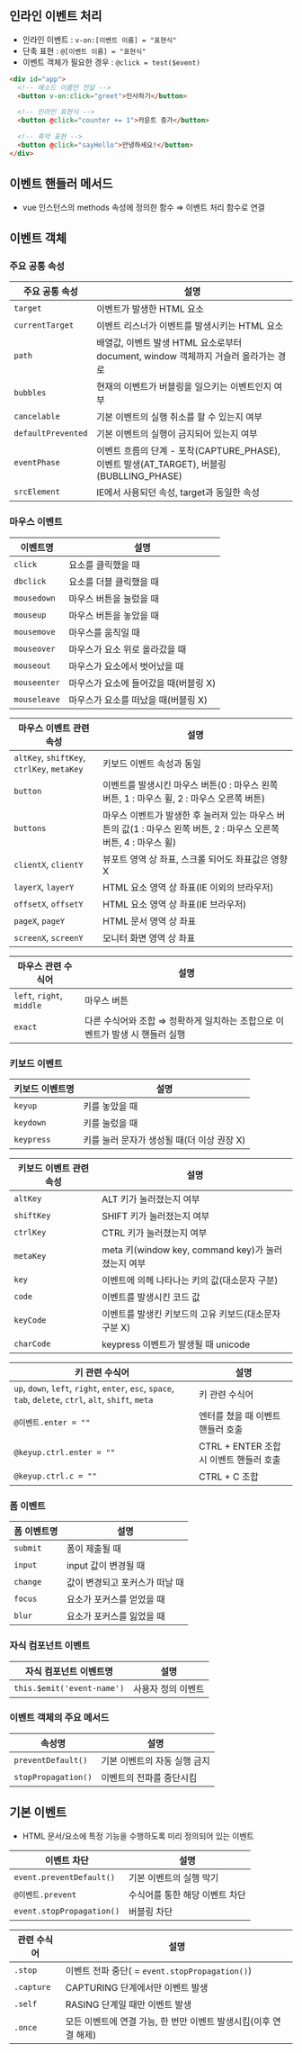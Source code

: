 ## 인라인 이벤트 처리

- 인라인 이벤트 : `v-on:[이벤트 이름] = "표현식"`
- 단축 표현 : `@[이벤트 이름] = "표현식"`
- 이벤트 객체가 필요한 경우 : `@click = test($event)`

```html
<div id="app">
  <!-- 메소드 이름만 전달 -->
  <button v-on:click="greet">인사하기</button>

  <!-- 인라인 표현식 -->
  <button @click="counter += 1">카운트 증가</button>

  <!-- 축약 표현 -->
  <button @click="sayHello">안녕하세요!</button>
</div>
```

## 이벤트 핸들러 메서드

- vue 인스턴스의 methods 속성에 정의한 함수 ⇒ 이벤트 처리 함수로 연결

## 이벤트 객체

### 주요 공통 속성

| 주요 공통 속성     | 설명                                                                                     |
| ------------------ | ---------------------------------------------------------------------------------------- |
| `target`           | 이벤트가 발생한 HTML 요소                                                                |
| `currentTarget`    | 이벤트 리스너가 이벤트를 발생시키는 HTML 요소                                            |
| `path`             | 배열값, 이벤트 발생 HTML 요소로부터 document, window 객체까지 거슬러 올라가는 경로       |
| `bubbles`          | 현재의 이벤트가 버블링을 일으키는 이벤트인지 여부                                        |
| `cancelable`       | 기본 이벤트의 실행 취소를 할 수 있는지 여부                                              |
| `defaultPrevented` | 기본 이벤트의 실행이 금지되어 있는지 여부                                                |
| `eventPhase`       | 이벤트 흐름의 단계 - 포착(CAPTURE_PHASE), 이벤트 발생(AT_TARGET), 버블링(BUBLLING_PHASE) |
| `srcElement`       | IE에서 사용되던 속성, target과 동일한 속성                                               |

### 마우스 이벤트

| 이벤트명     | 설명                                  |
| ------------ | ------------------------------------- |
| `click`      | 요소를 클릭했을 때                    |
| `dbclick`    | 요소를 더블 클릭했을 때               |
| `mousedown`  | 마우스 버튼을 눌렀을 때               |
| `mouseup`    | 마우스 버튼을 놓았을 때               |
| `mousemove`  | 마우스를 움직일 때                    |
| `mouseover`  | 마우스가 요소 위로 올라갔을 때        |
| `mouseout`   | 마우스가 요소에서 벗어났을 때         |
| `mouseenter` | 마우스가 요소에 들어갔을 때(버블링 X) |
| `mouseleave` | 마우스가 요소를 떠났을 때(버블링 X)   |

| 마우스 이벤트 관련 속성                    | 설명                                                                                                                |
| ------------------------------------------ | ------------------------------------------------------------------------------------------------------------------- |
| `altKey`, `shiftKey`, `ctrlKey`, `metaKey` | 키보드 이벤트 속성과 동일                                                                                           |
| `button`                                   | 이벤트를 발생시킨 마우스 버튼(0 : 마우스 왼쪽 버튼, 1 : 마우스 휠, 2 : 마우스 오른쪽 버튼)                          |
| `buttons`                                  | 마우스 이벤트가 발생한 후 눌러져 있는 마우스 버튼의 값(1 : 마우스 왼쪽 버튼, 2 : 마우스 오른쪽 버튼, 4 : 마우스 휠) |
| `clientX`, `clientY`                       | 뷰포트 영역 상 좌표, 스크롤 되어도 좌표값은 영향 X                                                                  |
| `layerX`, `layerY`                         | HTML 요소 영역 상 좌표(IE 이외의 브라우저)                                                                          |
| `offsetX`, `offsetY`                       | HTML 요소 영역 상 좌표(IE 브라우저)                                                                                 |
| `pageX`, `pageY`                           | HTML 문서 영역 상 좌표                                                                                              |
| `screenX`, `screenY`                       | 모니터 화면 영역 상 좌표                                                                                            |

| 마우스 관련 수식어        | 설명                                                                         |
| ------------------------- | ---------------------------------------------------------------------------- |
| `left`, `right`, `middle` | 마우스 버튼                                                                  |
| `exact`                   | 다른 수식어와 조합 ⇒ 정확하게 일치하는 조합으로 이벤트가 발생 시 핸들러 실행 |

### 키보드 이벤트

| 키보드 이벤트명 | 설명                                       |
| --------------- | ------------------------------------------ |
| `keyup`         | 키를 놓았을 때                             |
| `keydown`       | 키를 눌렀을 때                             |
| `keypress`      | 키를 눌러 문자가 생성될 때(더 이상 권장 X) |

| 키보드 이벤트 관련 속성 | 설명                                                  |
| ----------------------- | ----------------------------------------------------- |
| `altKey`                | ALT 키가 눌러졌는지 여부                              |
| `shiftKey`              | SHIFT 키가 눌러졌는지 여부                            |
| `ctrlKey`               | CTRL 키가 눌러졌는지 여부                             |
| `metaKey`               | meta 키(window key, command key)가 눌러졌는지 여부    |
| `key`                   | 이벤트에 의헤 나타나는 키의 값(대소문자 구분)         |
| `code`                  | 이벤트를 발생시킨 코드 값                             |
| `keyCode`               | 이벤트를 발생킨 키보드의 고유 키보드(대소문자 구분 X) |
| `charCode`              | keypress 이벤트가 발생될 때 unicode                   |

| 키 관련 수식어                                                                                          | 설명                                    |
| ------------------------------------------------------------------------------------------------------- | --------------------------------------- |
| `up`, `down`, `left`, `right`, `enter`, `esc`, `space`, `tab`, `delete`, `ctrl`, `alt`, `shift`, `meta` | 키 관련 수식어                          |
| `@이벤트.enter = ""`                                                                                    | 엔터를 쳤을 때 이벤트 핸들러 호출       |
| `@keyup.ctrl.enter = ""`                                                                                | CTRL + ENTER 조합 시 이벤트 핸들러 호출 |
| `@keyup.ctrl.c = ""`                                                                                    | CTRL + C 조합                           |

### 폼 이벤트

| 폼 이벤트명 | 설명                           |
| ----------- | ------------------------------ |
| `submit`    | 폼이 제출될 때                 |
| `input`     | input 값이 변경될 때           |
| `change`    | 값이 변경되고 포커스가 떠날 때 |
| `focus`     | 요소가 포커스를 얻었을 때      |
| `blur`      | 요소가 포커스를 잃었을 때      |

### 자식 컴포넌트 이벤트

| 자식 컴포넌트 이벤트명     | 설명               |
| -------------------------- | ------------------ |
| `this.$emit('event-name')` | 사용자 정의 이벤트 |

### 이벤트 객체의 주요 메서드

| 속성명              | 설명                         |
| ------------------- | ---------------------------- |
| `preventDefault()`  | 기본 이벤트의 자동 실행 금지 |
| `stopPropagation()` | 이벤트의 전파를 중단시킴     |

## 기본 이벤트

- HTML 문서/요소에 특정 기능을 수행하도록 미리 정의되어 있는 이벤트

| 이벤트 차단               | 설명                           |
| ------------------------- | ------------------------------ |
| `event.preventDefault()`  | 기본 이벤트의 실행 막기        |
| `@이벤트.prevent`         | 수식어를 통한 해당 이벤트 차단 |
| `event.stopPropagation()` | 버블링 차단                    |

| 관련 수식어 | 설명                                                             |
| ----------- | ---------------------------------------------------------------- |
| `.stop`     | 이벤트 전파 중단( = `event.stopPropagation()`)                   |
| `.capture`  | CAPTURING 단계에서만 이벤트 발생                                 |
| `.self`     | RASING 단계일 때만 이벤트 발생                                   |
| `.once`     | 모든 이벤트에 연결 가능, 한 번만 이벤트 발생시킴(이후 연결 해제) |
